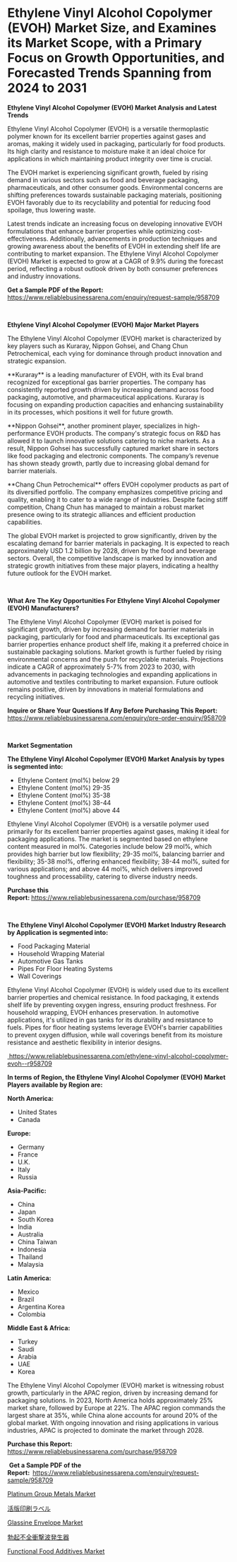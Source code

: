 <p><h1>Ethylene Vinyl Alcohol Copolymer (EVOH) Market Size, and Examines its Market Scope, with a Primary Focus on Growth Opportunities, and Forecasted Trends Spanning from 2024 to 2031</h1></p><p><strong>Ethylene Vinyl Alcohol Copolymer (EVOH) Market Analysis and Latest Trends</strong></p>
<p><p>Ethylene Vinyl Alcohol Copolymer (EVOH) is a versatile thermoplastic polymer known for its excellent barrier properties against gases and aromas, making it widely used in packaging, particularly for food products. Its high clarity and resistance to moisture make it an ideal choice for applications in which maintaining product integrity over time is crucial.</p><p>The EVOH market is experiencing significant growth, fueled by rising demand in various sectors such as food and beverage packaging, pharmaceuticals, and other consumer goods. Environmental concerns are shifting preferences towards sustainable packaging materials, positioning EVOH favorably due to its recyclability and potential for reducing food spoilage, thus lowering waste.</p><p>Latest trends indicate an increasing focus on developing innovative EVOH formulations that enhance barrier properties while optimizing cost-effectiveness. Additionally, advancements in production techniques and growing awareness about the benefits of EVOH in extending shelf life are contributing to market expansion. The Ethylene Vinyl Alcohol Copolymer (EVOH) Market is expected to grow at a CAGR of 9.9% during the forecast period, reflecting a robust outlook driven by both consumer preferences and industry innovations.</p></p>
<p><strong>Get a Sample PDF of the Report:&nbsp;</strong> <a href="https://www.reliablebusinessarena.com/enquiry/request-sample/958709">https://www.reliablebusinessarena.com/enquiry/request-sample/958709</a></p>
<p>&nbsp;</p>
<p><strong>Ethylene Vinyl Alcohol Copolymer (EVOH) Major Market Players</strong></p>
<p><p>The Ethylene Vinyl Alcohol Copolymer (EVOH) market is characterized by key players such as Kuraray, Nippon Gohsei, and Chang Chun Petrochemical, each vying for dominance through product innovation and strategic expansion.</p><p>**Kuraray** is a leading manufacturer of EVOH, with its Eval brand recognized for exceptional gas barrier properties. The company has consistently reported growth driven by increasing demand across food packaging, automotive, and pharmaceutical applications. Kuraray is focusing on expanding production capacities and enhancing sustainability in its processes, which positions it well for future growth.</p><p>**Nippon Gohsei**, another prominent player, specializes in high-performance EVOH products. The company's strategic focus on R&D has allowed it to launch innovative solutions catering to niche markets. As a result, Nippon Gohsei has successfully captured market share in sectors like food packaging and electronic components. The company’s revenue has shown steady growth, partly due to increasing global demand for barrier materials.</p><p>**Chang Chun Petrochemical** offers EVOH copolymer products as part of its diversified portfolio. The company emphasizes competitive pricing and quality, enabling it to cater to a wide range of industries. Despite facing stiff competition, Chang Chun has managed to maintain a robust market presence owing to its strategic alliances and efficient production capabilities.</p><p>The global EVOH market is projected to grow significantly, driven by the escalating demand for barrier materials in packaging. It is expected to reach approximately USD 1.2 billion by 2028, driven by the food and beverage sectors. Overall, the competitive landscape is marked by innovation and strategic growth initiatives from these major players, indicating a healthy future outlook for the EVOH market.</p></p>
<p>&nbsp;</p>
<p><strong>What Are The Key Opportunities For Ethylene Vinyl Alcohol Copolymer (EVOH) Manufacturers?</strong></p>
<p><p>The Ethylene Vinyl Alcohol Copolymer (EVOH) market is poised for significant growth, driven by increasing demand for barrier materials in packaging, particularly for food and pharmaceuticals. Its exceptional gas barrier properties enhance product shelf life, making it a preferred choice in sustainable packaging solutions. Market growth is further fueled by rising environmental concerns and the push for recyclable materials. Projections indicate a CAGR of approximately 5-7% from 2023 to 2030, with advancements in packaging technologies and expanding applications in automotive and textiles contributing to market expansion. Future outlook remains positive, driven by innovations in material formulations and recycling initiatives.</p></p>
<p><strong>Inquire or Share Your Questions If Any Before Purchasing This Report:</strong> <a href="https://www.reliablebusinessarena.com/enquiry/pre-order-enquiry/958709">https://www.reliablebusinessarena.com/enquiry/pre-order-enquiry/958709</a></p>
<p>&nbsp;</p>
<p><strong>Market Segmentation</strong></p>
<p><strong>The Ethylene Vinyl Alcohol Copolymer (EVOH) Market Analysis by types is segmented into:</strong></p>
<p><ul><li>Ethylene Content (mol%) below 29</li><li>Ethylene Content (mol%) 29-35</li><li>Ethylene Content (mol%) 35-38</li><li>Ethylene Content (mol%) 38-44</li><li>Ethylene Content (mol%) above 44</li></ul></p>
<p><p>Ethylene Vinyl Alcohol Copolymer (EVOH) is a versatile polymer used primarily for its excellent barrier properties against gases, making it ideal for packaging applications. The market is segmented based on ethylene content measured in mol%. Categories include below 29 mol%, which provides high barrier but low flexibility; 29-35 mol%, balancing barrier and flexibility; 35-38 mol%, offering enhanced flexibility; 38-44 mol%, suited for various applications; and above 44 mol%, which delivers improved toughness and processability, catering to diverse industry needs.</p></p>
<p><strong>Purchase this Report:&nbsp;</strong><a href="https://www.reliablebusinessarena.com/purchase/958709">https://www.reliablebusinessarena.com/purchase/958709</a></p>
<p>&nbsp;</p>
<p><strong>The Ethylene Vinyl Alcohol Copolymer (EVOH) Market Industry Research by Application is segmented into:</strong></p>
<p><ul><li>Food Packaging Material</li><li>Household Wrapping Material</li><li>Automotive Gas Tanks</li><li>Pipes For Floor Heating Systems</li><li>Wall Coverings</li></ul></p>
<p><p>Ethylene Vinyl Alcohol Copolymer (EVOH) is widely used due to its excellent barrier properties and chemical resistance. In food packaging, it extends shelf life by preventing oxygen ingress, ensuring product freshness. For household wrapping, EVOH enhances preservation. In automotive applications, it's utilized in gas tanks for its durability and resistance to fuels. Pipes for floor heating systems leverage EVOH's barrier capabilities to prevent oxygen diffusion, while wall coverings benefit from its moisture resistance and aesthetic flexibility in interior designs.</p></p>
<p><a href="https://www.reliablebusinessarena.com/ethylene-vinyl-alcohol-copolymer-evoh--r958709">&nbsp;https://www.reliablebusinessarena.com/ethylene-vinyl-alcohol-copolymer-evoh--r958709</a></p>
<p><strong>In terms of Region, the Ethylene Vinyl Alcohol Copolymer (EVOH) Market Players available by Region are:</strong></p>
<p>
    <p> <strong> North America: </strong>
        <ul>
            <li>United States</li>
            <li>Canada</li>
        </ul>
        </p> 
    <p> <strong> Europe: </strong>
        <ul>
            <li>Germany</li>
            <li>France</li>
            <li>U.K.</li>
            <li>Italy</li>
            <li>Russia</li>
        </ul>
        </p> 
    <p> <strong> Asia-Pacific: </strong>
        <ul>
            <li>China</li>
            <li>Japan</li>
            <li>South Korea</li>
            <li>India</li>
            <li>Australia</li>
            <li>China Taiwan</li>
            <li>Indonesia</li>
            <li>Thailand</li>
            <li>Malaysia</li>
        </ul>
        </p> 
    <p> <strong> Latin America: </strong>
        <ul>
            <li>Mexico</li>
            <li>Brazil</li>
            <li>Argentina Korea</li>
            <li>Colombia</li>
        </ul>
        </p> 
    <p> <strong> Middle East & Africa: </strong>
        <ul>
            <li>Turkey</li>
            <li>Saudi</li>
            <li>Arabia</li>
            <li>UAE</li>
            <li>Korea</li>
        </ul>
    </p>
    </p>
<p><p>The Ethylene Vinyl Alcohol Copolymer (EVOH) market is witnessing robust growth, particularly in the APAC region, driven by increasing demand for packaging solutions. In 2023, North America holds approximately 25% market share, followed by Europe at 22%. The APAC region commands the largest share at 35%, while China alone accounts for around 20% of the global market. With ongoing innovation and rising applications in various industries, APAC is projected to dominate the market through 2028.</p></p>
<p><strong>Purchase this Report: </strong><a href="https://www.reliablebusinessarena.com/purchase/958709">https://www.reliablebusinessarena.com/purchase/958709</a></p>
<p>&nbsp;<strong>Get a Sample PDF of the Report:&nbsp;&nbsp;</strong><a href="https://www.reliablebusinessarena.com/enquiry/request-sample/958709">https://www.reliablebusinessarena.com/enquiry/request-sample/958709</a></p>
<p><strong></strong></p>
<p><p><a href="https://issuu.com/reportprime-2/docs/platinum-group-metals-market-size-2_98b8ed572997e7">Platinum Group Metals Market</a></p><p><a href="https://medium.com/@alyle7648/letterpress-print-label-market-%E3%81%AE%E3%82%B0%E3%83%AD%E3%83%BC%E3%83%90%E3%83%AB%E5%B8%82%E5%A0%B4%E6%A6%82%E8%A6%81%E3%81%AF-%E4%B8%96%E7%95%8C%E3%81%8A%E3%82%88%E3%81%B3%E4%B8%BB%E8%A6%81%E5%B8%82%E5%A0%B4%E3%81%AB%E3%81%8A%E3%81%91%E3%82%8B%E6%A5%AD%E7%95%8C%E3%81%AB%E5%BD%B1%E9%9F%BF%E3%82%92%E4%B8%8E%E3%81%88%E3%82%8B%E4%B8%BB%E8%A6%81%E3%81%AA%E3%83%88%E3%83%AC%E3%83%B3%E3%83%89%E3%81%AB%E3%81%A4%E3%81%84%E3%81%A6-%E7%8B%AC%E8%87%AA%E3%81%AE%E8%A6%96%E7%82%B9%E3%82%92%E6%8F%90%E4%BE%9B%E3%81%97%E3%81%BE%E3%81%99-660e9d9ec49f">活版印刷ラベル</a></p><p><a href="https://www.linkedin.com/pulse/glassine-envelope-market-size-share-trends-analysis-report-end-uxuce?trackingId=EN12s%2FvKRCeW%2B6HVZBWPqw%3D%3D">Glassine Envelope Market</a></p><p><a href="https://medium.com/@alyle7648/erectile-dysfunction-shockwave-generators-665592441465">勃起不全衝撃波発生器</a></p><p><a href="https://medium.com/@faith.reidt5556/the-functional-food-additives-market-has-witnessed-significant-growth-in-recent-years-and-this-d98da91aa2df?postPublishedType=initial">Functional Food Additives Market</a></p></p>